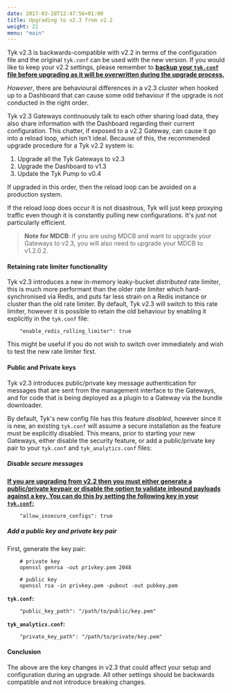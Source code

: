 ```yaml
---
date: 2017-03-28T12:47:56+01:00
title: Upgrading to v2.3 from v2.2
weight: 21
menu: "main"
---
```


Tyk v2.3 is backwards-compatible with v2.2 in terms of the configuration file and the original `tyk.conf` can be used with the new version. If you would like to keep your v2.2 settings, please remember to <u>**backup your `tyk.conf` file before upgrading as it will be overwritten during the upgrade process.**</u>

*However*, there are behavioural differences in a v2.3 cluster when hooked up to a Dashboard that can cause some odd behaviour if the upgrade is not conducted in the right order.

Tyk v2.3 Gateways continuously talk to each other sharing load data, they also share information with the Dashboard regarding their current configuration. This chatter, if exposed to a v2.2 Gateway, can cause it go into a reload loop, which isn't ideal. Because of this, the recommended upgrade procedure for a Tyk v2.2 system is:

1.  Upgrade all the Tyk Gateways to v2.3
2.  Upgrade the Dashboard to v1.3
3.  Update the Tyk Pump to v0.4

If upgraded in this order, then the reload loop can be avoided on a production system.

If the reload loop does occur it is not disastrous, Tyk will just keep proxying traffic even though it is constantly pulling new configurations. It's just not particularly efficient.

> **Note for MDCB**: If you are using MDCB and want to upgrade your Gateways to v2.3, you will also need to upgrade your MDCB to v1.2.0.2.

#### Retaining rate limiter functionality

Tyk v2.3 introduces a new in-memory leaky-bucket *distributed* rate limiter, this is much more performant than the older rate limiter which hard-synchronised via Redis, and puts far less strain on a Redis instance or cluster than the old rate limiter. By default, Tyk v2.3 will switch to this rate limiter, however it is possible to retain the old behaviour by enabling it explicitly in the `tyk.conf` file:

```
    "enable_redis_rolling_limiter": true
```

This might be useful if you do not wish to switch over immediately and wish to test the new rate limiter first.

#### Public and Private keys

Tyk v2.3 introduces public/private key message authentication for messages that are sent from the management interface to the Gateways, and for code that is being deployed as a plugin to a Gateway via the bundle downloader.

By default, Tyk's new config file has this feature *disabled*, however since it is new, an existing `tyk.conf` will assume a secure installation as the feature must be explicitly disabled. This means, prior to starting your new Gateways, either disable the security feature, or add a public/private key pair to your `tyk.conf` and `tyk_analytics.conf` files:

##### Disable secure messages

<u>**If you are upgrading from v2.2 then you must either generate a public/private keypair or disable the option to validate inbound payloads against a key. You can do this by setting the following key in your `tyk.conf`:**</u>

```
    "allow_insecure_configs": true
```

##### Add a public key and private key pair

First, generate the key pair:

```
    # private key
    openssl genrsa -out privkey.pem 2048
    
    # public key
    openssl rsa -in privkey.pem -pubout -out pubkey.pem
```

**`tyk.conf`:**

```
    "public_key_path": "/path/to/public/key.pem"
```

**`tyk_analytics.conf`:**

```
    "private_key_path": "/path/to/private/key.pem"
```

#### Conclusion

The above are the key changes in v2.3 that could affect your setup and configuration during an upgrade. All other settings should be backwards compatible and not introduce breaking changes.
